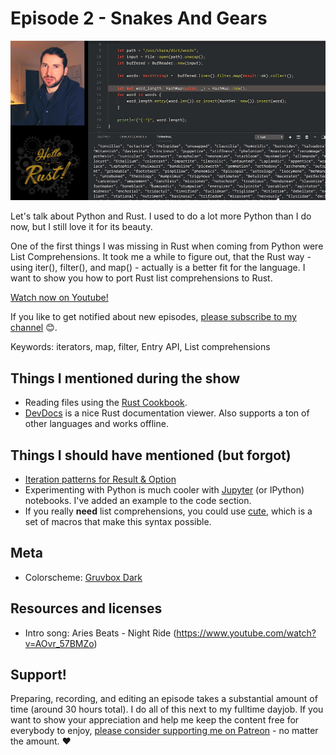 # Episode 2 - Snakes And Gears

![YouTube video thumbnail](./thumb.jpg)

Let's talk about Python and Rust. I used to do a lot more Python than I do now, but I still love it for its beauty.  

One of the first things I was missing in Rust when coming from Python were List Comprehensions.   It took me a while to figure out, that the Rust way - using iter(), filter(), and map() - actually is a better fit for the language.   I want to show you how to port Rust list comprehensions to Rust.


[Watch now on Youtube!](https://youtu.be/bS5rtxWd2yQ)  

If you like to get notified about new episodes, [please subscribe to my channel](https://www.youtube.com/hellorust) 😊.

Keywords: iterators, map, filter, Entry API, List comprehensions

## Things I mentioned during the show

* Reading files using the [Rust Cookbook](https://rust-lang-nursery.github.io/rust-cookbook/basics.html#ex-std-read-lines).
* [DevDocs](http://devdocs.io/) is a nice Rust documentation viewer. Also supports a ton of other languages and works offline.

## Things I should have mentioned (but forgot)

* [Iteration patterns for Result & Option](http://xion.io/post/code/rust-iter-patterns.html)
* Experimenting with Python is much cooler with [Jupyter](http://jupyter.org/) (or IPython) notebooks. I've added an example to the code section.
* If you really **need** list comprehensions, you could use [cute](https://crates.io/crates/cute), which is a set of macros that make this syntax possible.


## Meta

* Colorscheme: [Gruvbox Dark](https://github.com/morhetz/gruvbox)


## Resources and licenses

* Intro song: Aries Beats - Night Ride (https://www.youtube.com/watch?v=AOvr_57BMZo)



## Support!

Preparing, recording, and editing an episode takes a substantial amount of time
(around 30 hours total). I do all of this next to my fulltime dayjob.
If you want to show your appreciation and help me keep the content free
for everybody to enjoy, [please consider supporting me on
Patreon](https://www.patreon.com/bePatron?c=1568097) - no matter the amount. ❤️
